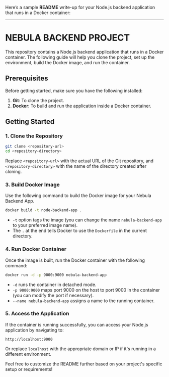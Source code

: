 Here’s a sample **README** write-up for your Node.js backend application that runs in a Docker container:

---

# NEBULA BACKEND PROJECT

This repository contains a Node.js backend application that runs in a Docker container. The following guide will help you clone the project, set up the environment, build the Docker image, and run the container.

## Prerequisites

Before getting started, make sure you have the following installed:

1. **Git**: To clone the project.
2. **Docker**: To build and run the application inside a Docker container.

## Getting Started

### 1. Clone the Repository

```bash
git clone <repository-url>
cd <repository-directory>
```

Replace `<repository-url>` with the actual URL of the Git repository, and `<repository-directory>` with the name of the directory created after cloning.


### 3. Build Docker Image

Use the following command to build the Docker image for your Nebula Backend App.

```bash
docker build -t node-backend-app .
```

- `-t` option tags the image (you can change the name `nebula-backend-app` to your preferred image name).
- The `.` at the end tells Docker to use the `Dockerfile` in the current directory.

### 4. Run Docker Container

Once the image is built, run the Docker container with the following command:

```bash
docker run -d -p 9000:9000 nebula-backend-app
```

- `-d` runs the container in detached mode.
- `-p 9000:9000` maps port 9000 on the host to port 9000 in the container (you can modify the port if necessary).
- `--name nebula-backend-app` assigns a name to the running container.


### 5. Access the Application

If the container is running successfully, you can access your Node.js application by navigating to:

```
http://localhost:9000
```

Or replace `localhost` with the appropriate domain or IP if it's running in a different environment.

Feel free to customize the README further based on your project's specific setup or requirements!
